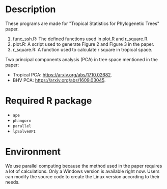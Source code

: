 # Description
These programs are made for "Tropical Statistics for Phylogenetic Trees" paper.

1. func_ssh.R: The defined functions used in plot.R and r_square.R.
2. plot.R:     A script used to generate Figure 2 and Figure 3 in the paper.
3. r_square.R: A function used to calculate r square in tropical space.

Two principal components analysis (PCA) in tree space mentioned in the paper:

* Tropical PCA: https://arxiv.org/abs/1710.02682.
* BHV PCA: https://arxiv.org/abs/1609.03045.

# Required R package

* `ape`
* `phangorn`
* `parallel`
* `lpSolveAPI`

# Environment
We use parallel computing because the method used in the paper requires a lot of calculations. Only a Windows version is available right now. Users can modify the source code to create the Linux version according to their needs.
